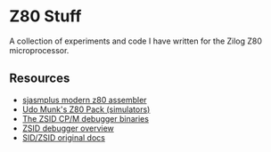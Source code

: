 Z80 Stuff
=========

A collection of experiments and code I have written for the Zilog Z80
microprocessor.

Resources
---------
 * [sjasmplus modern z80 assembler](https://github.com/z00m128/sjasmplus)
 * [Udo Munk's Z80 Pack (simulators)](https://www.autometer.de/unix4fun/z80pack/)
 * [The ZSID CP/M debugger binaries](http://www.retroarchive.org/cpm/lang/lang.htm)
 * [ZSID debugger overview](http://cini.classiccmp.org/pdf/InterfaceAge/ZSID%20Z-80%20Debugger%20for%20CPM%20(0880).PDF)
 * [SID/ZSID original docs](http://www.cpm.z80.de/randyfiles/DRI/SID_ZSID.pdf)
